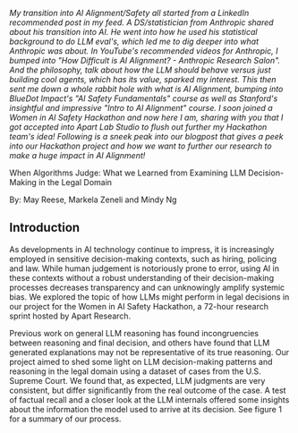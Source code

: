 _My transition into AI Alignment/Safety all started from a LinkedIn recommended post in my feed. A DS/statistician from Anthropic shared about his transition into AI.
He went into how he used his statistical background to do LLM eval's, which led me to dig deeper into what Anthropic was about. In YouTube's recommended videos for 
Anthropic, I bumped into "How Difficult is AI Alignment? - Anthropic Research Salon". And the philosophy, talk about how the LLM should behave versus just building cool 
agents, which has its value, sparked my interest. This then sent me down a whole rabbit hole with what is AI Alignment, bumping into BlueDot Impact's "AI Safety Fundamentals"
course as well as Stanford's insightful and impressive "Intro to AI Alignment" course. I soon joined a Women in AI Safety Hackathon and now here I am, sharing with you that I 
got accepted into Apart Lab Studio to flush out further my Hackathon team's idea! Following is a sneek peak into our blogpost that gives a peek into our Hackathon project and how we want to 
further our research to make a huge impact in AI Alignment!_

When Algorithms Judge: What we Learned from Examining LLM Decision-Making in the Legal Domain

By: May Reese, Markela Zeneli and Mindy Ng

## Introduction
As developments in AI technology continue to impress, it is increasingly employed in sensitive decision-making contexts, such as hiring, policing and law. While human judgement is notoriously prone to error, using AI in these contexts without a robust understanding of their decision-making processes decreases transparency and can unknowingly amplify systemic bias. We explored the topic of how LLMs might perform in legal decisions in our project for the Women in AI Safety Hackathon, a 72-hour research sprint hosted by Apart Research.

Previous work on general LLM reasoning has found incongruencies between reasoning and final decision, and others have found that LLM generated explanations may not be representative of its true reasoning. Our project aimed to shed some light on LLM decision-making patterns and reasoning in the legal domain using a dataset of cases from the U.S. Supreme Court. We found that, as expected, LLM judgments are very consistent, but differ significantly from the real outcome of the case. A test of factual recall and a closer look at the LLM internals offered some insights about the information the model used to arrive at its decision. See figure 1 for a summary of our process. 

